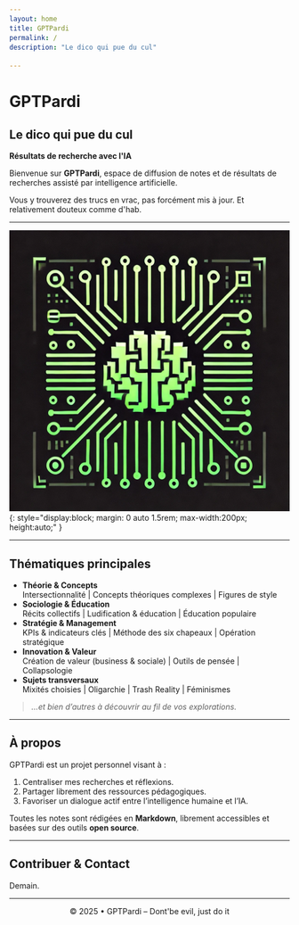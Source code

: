 ```yaml
---
layout: home
title: GPTPardi
permalink: /
description: "Le dico qui pue du cul"

---
```




# GPTPardi

## Le dico qui pue du cul

**Résultats de recherche avec l'IA**

Bienvenue sur **GPTPardi**, espace de diffusion de notes et de résultats de recherches assisté par intelligence artificielle.

Vous y trouverez des trucs en vrac, pas forcément mis à jour. Et relativement douteux comme d'hab.

---

![Logo GPTPardi](/assets/images/logo.webp){: style="display:block; margin: 0 auto 1.5rem; max-width:200px; height:auto;" }

---

## Thématiques principales

- **Théorie & Concepts**  
  Intersectionnalité | Concepts théoriques complexes | Figures de style  
- **Sociologie & Éducation**  
  Récits collectifs | Ludification & éducation | Éducation populaire  
- **Stratégie & Management**  
  KPIs & indicateurs clés | Méthode des six chapeaux | Opération stratégique  
- **Innovation & Valeur**  
  Création de valeur (business & sociale) | Outils de pensée | Collapsologie  
- **Sujets transversaux**  
  Mixités choisies | Oligarchie | Trash Reality | Féminismes  

> *…et bien d’autres à découvrir au fil de vos explorations.*

---

## À propos

GPTPardi est un projet personnel visant à :
1. Centraliser mes recherches et réflexions.
2. Partager librement des ressources pédagogiques.
3. Favoriser un dialogue actif entre l’intelligence humaine et l’IA.

Toutes les notes sont rédigées en **Markdown**, librement accessibles et basées sur des outils **open source**.

---

## Contribuer & Contact

Demain.

---

<p align="center">
  © 2025 • GPTPardi – Dont'be evil, just do it
</p>
